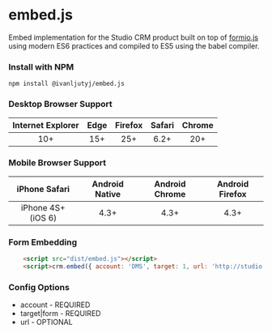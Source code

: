 # embed.js
Embed implementation for the Studio CRM product built on top of [formio.js](https://github.com/formio/formio.js) using modern ES6 practices and compiled to ES5 using the babel compiler.

### Install with NPM
```
npm install @ivanljutyj/embed.js
```

### Desktop Browser Support
| Internet Explorer | Edge | Firefox | Safari | Chrome |
| :---------------: | :---: | :-----: | :----: | :----: |
| 10+               | 15+   | 25+     | 6.2+   | 20+    |

### Mobile Browser Support
| iPhone Safari        | Android Native | Android Chrome | Android Firefox |
| :------------------: | :------------: | :------------: | :-------------: |  
| iPhone 4S+ (iOS 6)  |      4.3+      |   4.3+         | 4.3+            |

### Form Embedding
```html
    <script src="dist/embed.js"></script>
    <script>crm.embed({ account: 'DMS', target: 1, url: 'http://studio.test' });</script>
```

### Config Options
* account - REQUIRED
* target|form - REQUIRED
* url - OPTIONAL